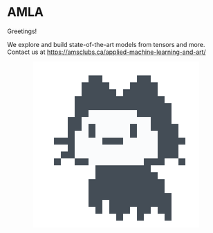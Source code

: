 # AMLA

Greetings!

We explore and build state-of-the-art models from tensors and more. Contact us at https://amsclubs.ca/applied-machine-learning-and-art/

<p align = "center"> 
  <img src = "loadingit.gif">
</p>
